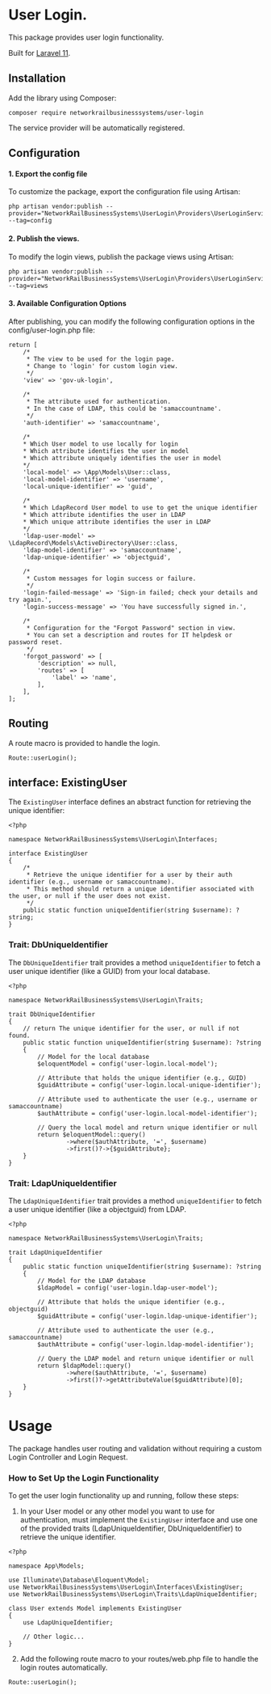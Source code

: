 # User Login.
This package provides user login functionality.

Built for [Laravel 11](https://laravel.com/).

## Installation

Add the library using Composer:
```
composer require networkrailbusinesssystems/user-login
```
The service provider will be automatically registered.

## Configuration

#### 1. Export the config file
To customize the package, export the configuration file using Artisan:

```
php artisan vendor:publish --provider="NetworkRailBusinessSystems\UserLogin\Providers\UserLoginServiceProvider" --tag=config
```

#### 2. Publish the views.
To modify the login views, publish the package views using Artisan:

```
php artisan vendor:publish --provider="NetworkRailBusinessSystems\UserLogin\Providers\UserLoginServiceProvider" --tag=views
```

#### 3. Available Configuration Options
After publishing, you can modify the following configuration options in the config/user-login.php file:

```
return [
    /*
     * The view to be used for the login page.
     * Change to 'login' for custom login view.
     */
    'view' => 'gov-uk-login',

    /*
     * The attribute used for authentication.
     * In the case of LDAP, this could be 'samaccountname'.
     */
    'auth-identifier' => 'samaccountname',
    
    /*
    * Which User model to use locally for login
    * Which attribute identifies the user in model
    * Which attribute uniquely identifies the user in model
    */
    'local-model' => \App\Models\User::class,
    'local-model-identifier' => 'username',
    'local-unique-identifier' => 'guid',

    /*
    * Which LdapRecord User model to use to get the unique identifier
    * Which attribute identifies the user in LDAP
    * Which unique attribute identifies the user in LDAP
    */
    'ldap-user-model' => \LdapRecord\Models\ActiveDirectory\User::class,
    'ldap-model-identifier' => 'samaccountname',
    'ldap-unique-identifier' => 'objectguid',
    
    /*
     * Custom messages for login success or failure.
     */
    'login-failed-message' => 'Sign-in failed; check your details and try again.',
    'login-success-message' => 'You have successfully signed in.',

    /*
     * Configuration for the "Forgot Password" section in view.
     * You can set a description and routes for IT helpdesk or password reset.
     */
    'forgot_password' => [
        'description' => null,
        'routes' => [
            'label' => 'name',
        ],
    ],
];
```

## Routing

A route macro is provided to handle the login.

```
Route::userLogin();
```

## interface: ExistingUser

The `ExistingUser` interface defines an abstract function for retrieving the unique identifier:

```
<?php

namespace NetworkRailBusinessSystems\UserLogin\Interfaces;

interface ExistingUser
{
    /*
     * Retrieve the unique identifier for a user by their auth identifier (e.g., username or samaccountname).
     * This method should return a unique identifier associated with the user, or null if the user does not exist.
     */
    public static function uniqueIdentifier(string $username): ?string;
}
```

### Trait: DbUniqueIdentifier

The ```DbUniqueIdentifier``` trait provides a method ```uniqueIdentifier``` to fetch a user unique identifier (like a GUID) from your local database.

```
<?php

namespace NetworkRailBusinessSystems\UserLogin\Traits;

trait DbUniqueIdentifier
{
    // return The unique identifier for the user, or null if not found.
    public static function uniqueIdentifier(string $username): ?string
    {
        // Model for the local database
        $eloquentModel = config('user-login.local-model');

        // Attribute that holds the unique identifier (e.g., GUID)
        $guidAttribute = config('user-login.local-unique-identifier');

        // Attribute used to authenticate the user (e.g., username or samaccountname)
        $authAttribute = config('user-login.local-model-identifier');

        // Query the local model and return unique identifier or null
        return $eloquentModel::query()
                ->where($authAttribute, '=', $username)
                ->first()?->{$guidAttribute};
    }
}
```

### Trait: LdapUniqueIdentifier

The  ```LdapUniqueIdentifier``` trait provides a method ```uniqueIdentifier``` to fetch a user unique identifier (like a objectguid) from LDAP.

```
<?php

namespace NetworkRailBusinessSystems\UserLogin\Traits;

trait LdapUniqueIdentifier
{
    public static function uniqueIdentifier(string $username): ?string
    {
        // Model for the LDAP database
        $ldapModel = config('user-login.ldap-user-model');

        // Attribute that holds the unique identifier (e.g., objectguid)
        $guidAttribute = config('user-login.ldap-unique-identifier');

        // Attribute used to authenticate the user (e.g., samaccountname)
        $authAttribute = config('user-login.ldap-model-identifier');

        // Query the LDAP model and return unique identifier or null
        return $ldapModel::query()
                ->where($authAttribute, '=', $username)
                ->first()?->getAttributeValue($guidAttribute)[0];
    }
}
```

# Usage

The package handles user routing and validation without requiring a custom Login Controller and Login Request.

### How to Set Up the Login Functionality

To get the user login functionality up and running, follow these steps:

1. In your User model or any other model you want to use for authentication, must implement the ```ExistingUser``` interface and use one of the provided traits (LdapUniqueIdentifier, DbUniqueIdentifier) to retrieve the unique identifier.

```
<?php

namespace App\Models;

use Illuminate\Database\Eloquent\Model;
use NetworkRailBusinessSystems\UserLogin\Interfaces\ExistingUser;
use NetworkRailBusinessSystems\UserLogin\Traits\LdapUniqueIdentifier;

class User extends Model implements ExistingUser
{
    use LdapUniqueIdentifier;

    // Other logic...
}
```

2. Add the following route macro to your routes/web.php file to handle the login routes automatically.

```
Route::userLogin();
```